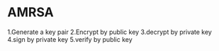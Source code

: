 # AMRSA
1.Generate a key pair
2.Encrypt by public key
3.decrypt by private key
4.sign  by  private key
5.verify by public key
